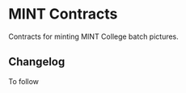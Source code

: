 
MINT Contracts
================

Contracts for minting MINT College batch pictures.


Changelog
---------------

To follow